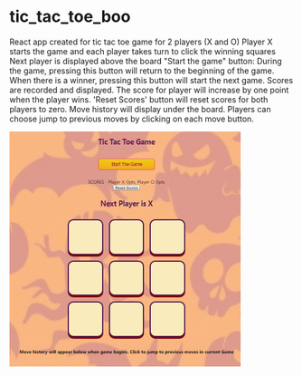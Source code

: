 # tic_tac_toe_boo

React app created for tic tac toe game for 2 players (X and O)
Player X starts the game and each player takes turn to click the winning squares
Next player is displayed above the board
"Start the game" button: During the game, pressing this button will return to the beginning of the game. When there is a winner, pressing this button will start the next game.
Scores are recorded and displayed. The score for player will increase by one point when the player wins. 'Reset Scores' button will reset scores for both players to zero.
Move history will display under the board. Players can choose jump to previous moves by clicking on each move button.

![Alt text](https://github.com/wwyc/tic_tac_toe_boo/blob/master/src/img/game.PNG?raw=true)
